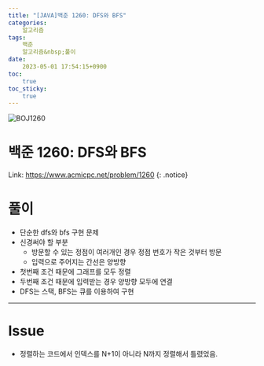 ```yaml
---
title: "[JAVA]백준 1260: DFS와 BFS"
categories:
    알고리즘
tags:
    백준
    알고리즘&nbsp;풀이
date:
    2023-05-01 17:54:15+0900
toc:
    true
toc_sticky:
    true
---
```

![BOJ1260](https://user-images.githubusercontent.com/77597885/235431601-2bf256c4-6231-4170-aeed-d8aa8ea5c6e5.png)

# 백준 1260: DFS와 BFS
Link: <https://www.acmicpc.net/problem/1260>
{: .notice}


# 풀이
* 단순한 dfs와 bfs 구현 문제
* 신경써야 할 부분
  * 방문할 수 있는 정점이 여러개인 경우 정점 번호가 작은 것부터 방문
  * 입력으로 주어지는 간선은 양방향
* 첫번째 조건 때문에 그래프를 모두 정렬
* 두번째 조건 때문에 입력받는 경우 양방향 모두에 연결
* DFS는 스택, BFS는 큐를 이용하여 구현

<script src="https://gist.github.com/cuzzzu1318/e2568d953d7afd774e524d20d2853688.js"></script>
***

# Issue

* 정렬하는 코드에서 인덱스를 N+1이 아니라 N까지 정렬해서 틀렸었음.